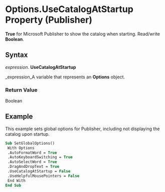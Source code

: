 
# Options.UseCatalogAtStartup Property (Publisher)

 **True** for Microsoft Publisher to show the catalog when starting. Read/write **Boolean**.


## Syntax

 _expression_. **UseCatalogAtStartup**

 _expression_A variable that represents an  **Options** object.


### Return Value

Boolean


## Example

This example sets global options for Publisher, including not displaying the catalog upon startup.


```vb
Sub SetGlobalOptions() 
 With Options 
 .AutoFormatWord = True 
 .AutoKeyboardSwitching = True 
 .AutoSelectWord = True 
 .DragAndDropText = True 
 .UseCatalogAtStartup = False 
 .UseHelpfulMousePointers = False 
 End With 
End Sub
```

